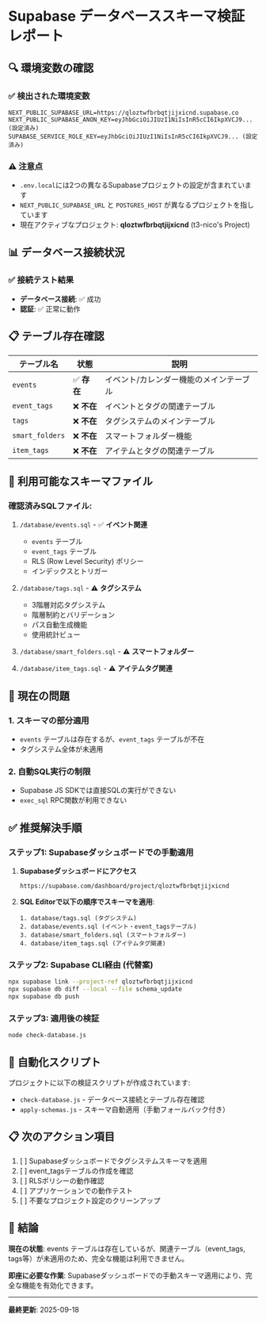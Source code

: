 # Supabase データベーススキーマ検証レポート

## 🔍 環境変数の確認

### ✅ 検出された環境変数

```
NEXT_PUBLIC_SUPABASE_URL=https://qloztwfbrbqtjijxicnd.supabase.co
NEXT_PUBLIC_SUPABASE_ANON_KEY=eyJhbGciOiJIUzI1NiIsInR5cCI6IkpXVCJ9... (設定済み)
SUPABASE_SERVICE_ROLE_KEY=eyJhbGciOiJIUzI1NiIsInR5cCI6IkpXVCJ9... (設定済み)
```

### ⚠️ 注意点

- `.env.local`には2つの異なるSupabaseプロジェクトの設定が含まれています
- `NEXT_PUBLIC_SUPABASE_URL` と `POSTGRES_HOST` が異なるプロジェクトを指しています
- 現在アクティブなプロジェクト: **qloztwfbrbqtjijxicnd** (t3-nico's Project)

## 📊 データベース接続状況

### ✅ 接続テスト結果

- **データベース接続**: ✅ 成功
- **認証**: ✅ 正常に動作

## 📋 テーブル存在確認

| テーブル名      | 状態        | 説明                                    |
| --------------- | ----------- | --------------------------------------- |
| `events`        | ✅ **存在** | イベント/カレンダー機能のメインテーブル |
| `event_tags`    | ❌ **不在** | イベントとタグの関連テーブル            |
| `tags`          | ❌ **不在** | タグシステムのメインテーブル            |
| `smart_folders` | ❌ **不在** | スマートフォルダー機能                  |
| `item_tags`     | ❌ **不在** | アイテムとタグの関連テーブル            |

## 📝 利用可能なスキーマファイル

### 確認済みSQLファイル:

1. `/database/events.sql` - ✅ **イベント関連**
   - `events` テーブル
   - `event_tags` テーブル
   - RLS (Row Level Security) ポリシー
   - インデックスとトリガー

2. `/database/tags.sql` - ⚠️ **タグシステム**
   - 3階層対応タグシステム
   - 階層制約とバリデーション
   - パス自動生成機能
   - 使用統計ビュー

3. `/database/smart_folders.sql` - ⚠️ **スマートフォルダー**
4. `/database/item_tags.sql` - ⚠️ **アイテムタグ関連**

## 🚨 現在の問題

### 1. スキーマの部分適用

- `events` テーブルは存在するが、`event_tags` テーブルが不在
- タグシステム全体が未適用

### 2. 自動SQL実行の制限

- Supabase JS SDKでは直接SQLの実行ができない
- `exec_sql` RPC関数が利用できない

## ✅ 推奨解決手順

### ステップ1: Supabaseダッシュボードでの手動適用

1. **Supabaseダッシュボードにアクセス**

   ```
   https://supabase.com/dashboard/project/qloztwfbrbqtjijxicnd
   ```

2. **SQL Editorで以下の順序でスキーマを適用**:
   ```
   1. database/tags.sql (タグシステム)
   2. database/events.sql (イベント・event_tagsテーブル)
   3. database/smart_folders.sql (スマートフォルダー)
   4. database/item_tags.sql (アイテムタグ関連)
   ```

### ステップ2: Supabase CLI経由 (代替案)

```bash
npx supabase link --project-ref qloztwfbrbqtjijxicnd
npx supabase db diff --local --file schema_update
npx supabase db push
```

### ステップ3: 適用後の検証

```bash
node check-database.js
```

## 🔧 自動化スクリプト

プロジェクトに以下の検証スクリプトが作成されています:

- `check-database.js` - データベース接続とテーブル存在確認
- `apply-schemas.js` - スキーマ自動適用（手動フォールバック付き）

## 📋 次のアクション項目

1. [ ] Supabaseダッシュボードでタグシステムスキーマを適用
2. [ ] event_tagsテーブルの作成を確認
3. [ ] RLSポリシーの動作確認
4. [ ] アプリケーションでの動作テスト
5. [ ] 不要なプロジェクト設定のクリーンアップ

## 🎯 結論

**現在の状態**: events テーブルは存在しているが、関連テーブル（event_tags, tags等）が未適用のため、完全な機能は利用できません。

**即座に必要な作業**: Supabaseダッシュボードでの手動スキーマ適用により、完全な機能を有効化できます。

---

**最終更新**: 2025-09-18
